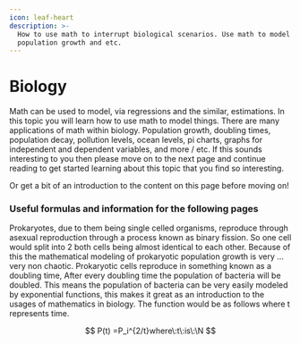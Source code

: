 ```yaml
---
icon: leaf-heart
description: >-
  How to use math to interrupt biological scenarios. Use math to model
  population growth and etc.
---
```


# Biology

Math can be used to model, via regressions and the similar, estimations. In this topic you will learn how to use math to model things. There are many applications of math within biology. Population growth, doubling times, population decay, pollution levels, ocean levels, pi charts, graphs for independent and dependent variables, and more / etc. If this sounds interesting to you then please move on to the next page and continue reading to get started learning about this topic that you find so interesting.

Or get a bit of an introduction to the content on this page before moving on!

### Useful formulas and information for the following pages

Prokaryotes, due to them being single celled organisms, reproduce through asexual reproduction through a process known as binary fission. So one cell would split into 2 both cells being almost identical to each other. Because of this the mathematical modeling of prokaryotic population growth is very ... very non chaotic. Prokaryotic cells reproduce in something known as a doubling time, After every doubling time the population of bacteria will be doubled. This means the population of bacteria can be very easily modeled by exponential functions, this makes it great as an introduction to the usages of mathematics in biology. The function would be as follows where t represents time.

$$
P(t) =P_i^{2/t}where\:t\:is\:\N
$$
